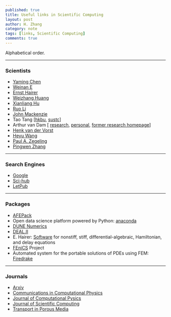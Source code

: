 ```yaml
---
published: true
title: Useful links in Scientific Computing
layout: post
author: H. Zhang
category: note
tags: [links, Scientific Computing] 
comments: true
---
```


Alphabetical order.

---

### Scientists ###

- [Yaming Chen](https://sites.google.com/site/yamingchen14/home)
- [Weinan E](https://web.math.princeton.edu/~weinan/)
- [Ernst Hairer](http://www.unige.ch/~hairer/)
- [Weizhang Huang](http://www.math.ku.edu/~huang/)
- [Xianliang Hu](http://www.math.zju.edu.cn/xlhu/)
- [Ruo Li](http://dsec.pku.edu.cn/~rli/)
- [John Mackenzie](http://www.strath.ac.uk/staff/mackenziejohndr/)
- Tao Tang [[hkbu](http://www.math.hkbu.edu.hk/~ttang/), [sustc](http://sustc.edu.cn/faculty_all/f/Tang%20Tao)]
- Arthur van Dam [ [research](arthurvd.blogspot.nl), [personal](www.eye-home.net), [former research homepage](http://arthur.van-dam.net/twiki/bin/view/Arthur)]
- [Henk van der Vorst](https://www.staff.science.uu.nl/~vorst102/)
- [Heyu Wang](http://person.zju.edu.cn/en/wangheyu)
- [Paul A. Zegeling](https://www.staff.science.uu.nl/~zegel101/)
- [Pingwen Zhang](http://www.math.pku.edu.cn/teachers/zhangpw/private/homepage/)

----
<!--more-->

### Search Engines

- [Google](www.gogole.com)
- [Sci-hub](www.sci-hub.bz)
- [LetPub](http://www.letpub.com.cn/index.php?page=journalapp)

---

### Packages ###
- [AFEPack](http://dsec.pku.edu.cn/~rli/software.php)
- Open data science platform powered by Python: [anaconda](https://www.continuum.io/downloads)
- [DUNE Numerics](https://dune-project.org/)
- [DEAL.II](https://www.dealii.org/)
- E. Hairer: [Software](http://www.unige.ch/~hairer/software.html) for nonstiff, stiff, differential-algebraic, Hamiltonian, and delay equations
- [FEniCS](https://fenicsproject.org/) Project
- Automated system for the portable solutions of PDEs using FEM: [Firedrake](http://www.firedrakeproject.org/)

---

### Journals ###

- [Arxiv](https://arxiv.org)
- [Communications in Computational Physics](https://mc.manuscriptcentral.com/cicp)
- [Journal of Computational Pysics](http://www.journals.elsevier.com/journal-of-computational-physics)
- [Journal of Scientific Computing](https://www.editorialmanager.com/jomp/default.aspx)
- [Transport in Porous Media](https://www.editorialmanager.com/tipm/default.aspx)



